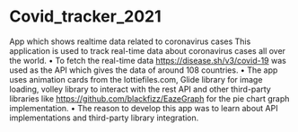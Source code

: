 # Covid_tracker_2021
App which shows realtime data related to coronavirus cases
 This application is used to track real-time data about coronavirus cases all over the world.
• To fetch the real-time data https://disease.sh/v3/covid-19 was used as the API which gives the data of around 108 countries.
• The app uses animation cards from the lottiefiles.com, Glide library for image loading, volley library to interact with the rest API and other third-party libraries like https://github.com/blackfizz/EazeGraph for the pie chart graph implementation.
• The reason to develop this app was to learn about API implementations and third-party library integration.
